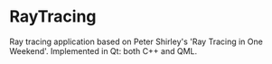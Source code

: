 # RayTracing
Ray tracing application based on Peter Shirley's 'Ray Tracing in One Weekend'. Implemented in Qt: both C++ and QML.
